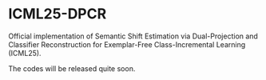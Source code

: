 # ICML25-DPCR
Official implementation of Semantic Shift Estimation via Dual-Projection and Classifier Reconstruction for Exemplar-Free Class-Incremental Learning (ICML25).

The codes will be released quite soon.
